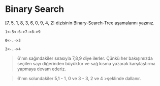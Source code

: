 # Binary Search

[7, 5, 1, 8, 3, 6, 0, 9, 4, 2] dizisinin Binary-Search-Tree aşamalarını yazınız.

```
1<-5<-6->7->8->9
    
0<-.->3

2<-.->4
```


>6'nın sağındakiler sırasıyla 7,8,9 diye ilerler. Çünkü her bakışımızda seçilen sayı diğerinden büyüktür ve sağ kısma yazarak karşılaştırma yapmaya devam ederiz.

>6'nın solundakiler 5,1 - 1, 0 ve 3 - 3, 2 ve 4 >şeklinde dallanır.